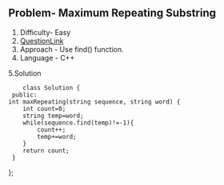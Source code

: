 ## Problem- Maximum Repeating Substring
1. Difficulty- Easy 
2. [QuestionLink](https://leetcode.com/problems/maximum-repeating-substring/)
3. Approach -  Use find() function.
4. Language - C++


5.Solution
 
 
   
      
        class Solution {
     public:
    int maxRepeating(string sequence, string word) {
        int count=0;
        string temp=word;
        while(sequence.find(temp)!=-1){
            count++;
            temp+=word;
        }
        return count;
     }
 };